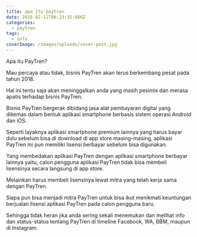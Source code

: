 ```yaml
---
title: apa itu paytren
date: 2018-02-12T06:23:35.666Z
categories:
  - paytren
tags:
  - info
coverImage: /images/uploads/cover-post.jpg
---
```

Apa itu PayTren?



Mau percaya atau tidak, bisnis PayTren akan terus berkembang pesat pada tahun 2018.



Hal ini tentu saja akan meninggalkan anda yang masih pesimis dan merasa apatis terhadap bisnis PayTren.



Bisnis PayTren bergerak dibidang jasa alat pembayaran digital yang dikemas dalam bentuk aplikasi smartphone berbasis sistem operasi Android dan iOS.



Seperti layaknya aplikasi smartphone premium lainnya yang harus bayar dulu sebelum bisa di download di app store masing-masing, aplikasi PayTren ini pun memiliki lisensi berbayar sebelum bisa digunakan.



Yang membedakan aplikasi PayTren dengan aplikasi smartphone berbayar lainnya yaitu, calon pengguna aplikasi PayTren tidak bisa membeli lisensinya secara langsung di app store.



Melainkan harus membeli lisensinya lewat mitra yang telah kerja sama dengan PayTren.



Siapa pun bisa menjadi mitra PayTren untuk bisa ikut menikmati keuntungan berjualan lisensi aplikasi PayTren pada calon pengguna baru.



Sehingga tidak heran jika anda sering sekali menemukan dan melihat info dan status-status tentang PayTren di timeline Facebook, WA, BBM, maupun di Instagram.
